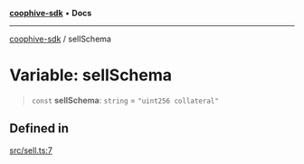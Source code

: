 [**coophive-sdk**](../README.md) • **Docs**

***

[coophive-sdk](../globals.md) / sellSchema

# Variable: sellSchema

> `const` **sellSchema**: `string` = `"uint256 collateral"`

## Defined in

[src/sell.ts:7](https://github.com/CoopHive/coophive-sdk/blob/cfd0d3f7ead89762749d2fff704f01ea6070d919/src/sell.ts#L7)
